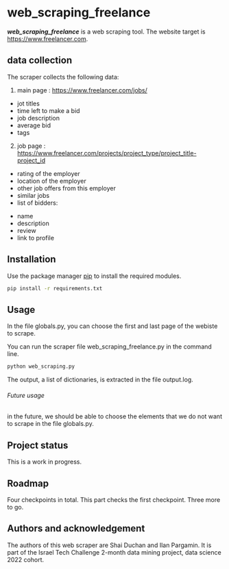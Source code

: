 

# web_scraping_freelance

***web_scraping_freelance*** is a web scraping tool. The website target is https://www.freelancer.com. 

## data collection
The scraper collects the following data:
1. main page : https://www.freelancer.com/jobs/
- jot titles
- time left to make a bid
- job description
- average bid
- tags
2. job page : https://www.freelancer.com/projects/project_type/project_title-project_id 
- rating of the employer
- location of the employer
- other job offers from this employer
- similar jobs
- list of bidders:
* name
* description
* review
* link to profile


## Installation

Use the package manager [pip](https://pip.pypa.io/en/stable/) to install the required modules.

```bash
pip install -r requirements.txt
```

## Usage

In the file globals.py, you can choose the first and last page of the webiste to scrape.

You can run the scraper file web_scraping_freelance.py in the command line. 

```bash
python web_scraping.py 
```

The output, a list of dictionaries, is extracted in the file output.log.

###### Future usage
in the future, we should be able to choose the elements that we do not want to scrape in the file globals.py.

## Project status
This is a work in progress.

## Roadmap
Four checkpoints in total.
This part checks the first checkpoint. Three more to go.

## Authors and acknowledgement 
The authors of this web scraper are Shai Duchan and Ilan Pargamin.
It is part of the Israel Tech Challenge 2-month data mining project, data science 2022 cohort.